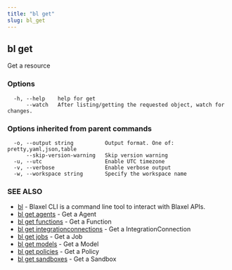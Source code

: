 ```yaml
---
title: "bl get"
slug: bl_get
---
```

## bl get

Get a resource

### Options

```
  -h, --help    help for get
      --watch   After listing/getting the requested object, watch for changes.
```

### Options inherited from parent commands

```
  -o, --output string          Output format. One of: pretty,yaml,json,table
      --skip-version-warning   Skip version warning
  -u, --utc                    Enable UTC timezone
  -v, --verbose                Enable verbose output
  -w, --workspace string       Specify the workspace name
```

### SEE ALSO

* [bl](bl.md)	 - Blaxel CLI is a command line tool to interact with Blaxel APIs.
* [bl get agents](bl_get_agents.md)	 - Get a Agent
* [bl get functions](bl_get_functions.md)	 - Get a Function
* [bl get integrationconnections](bl_get_integrationconnections.md)	 - Get a IntegrationConnection
* [bl get jobs](bl_get_jobs.md)	 - Get a Job
* [bl get models](bl_get_models.md)	 - Get a Model
* [bl get policies](bl_get_policies.md)	 - Get a Policy
* [bl get sandboxes](bl_get_sandboxes.md)	 - Get a Sandbox

